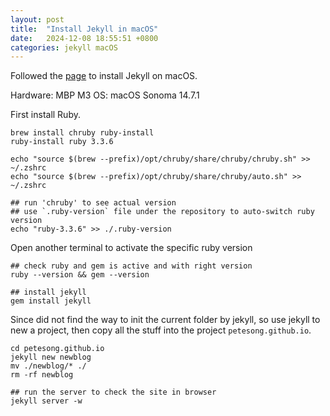 ```yaml
---
layout: post
title:  "Install Jekyll in macOS"
date:   2024-12-08 18:55:51 +0800
categories: jekyll macOS
---
```

Followed the [page](https://jekyllrb.com/docs/installation/macos/) to install Jekyll on macOS.

Hardware: MBP M3
OS: macOS Sonoma 14.7.1

First install Ruby.
```shell
brew install chruby ruby-install
ruby-install ruby 3.3.6

echo "source $(brew --prefix)/opt/chruby/share/chruby/chruby.sh" >> ~/.zshrc
echo "source $(brew --prefix)/opt/chruby/share/chruby/auto.sh" >> ~/.zshrc

## run 'chruby' to see actual version
## use `.ruby-version` file under the repository to auto-switch ruby version
echo "ruby-3.3.6" >> ./.ruby-version
```

Open another terminal to activate the specific ruby version

```shell
## check ruby and gem is active and with right version
ruby --version && gem --version

## install jekyll
gem install jekyll
```

Since did not find the way to init the current folder by jekyll,
so use jekyll to new a project, then copy all the stuff into the project `petesong.github.io`.

```shell
cd petesong.github.io
jekyll new newblog
mv ./newblog/* ./
rm -rf newblog

## run the server to check the site in browser
jekyll server -w
```

